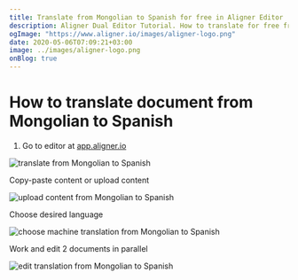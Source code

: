```yaml
---
title: Translate from Mongolian to Spanish for free in Aligner Editor
description: Aligner Dual Editor Tutorial. How to translate for free from Mongolian to Spanish. Aligner is multilingual document management platform. 
ogImage: "https://www.aligner.io/images/aligner-logo.png"
date: 2020-05-06T07:09:21+03:00
image: ../images/aligner-logo.png
onBlog: true
---
```


# How to translate document from Mongolian to Spanish

1. Go to editor at [app.aligner.io](https://app.aligner.io "Aligner App web page")

![translate from Mongolian to Spanish](../aligner-blank-editor.png "translate from Mongolian to Spanish")

Copy-paste content or upload content

![upload content from Mongolian to Spanish](../aligner-uploaded-document.png "upload content from Mongolian to Spanish")

Choose desired language

![choose machine translation from Mongolian to Spanish](../aligner-language-dropdown.png "choose machine translation from Mongolian to Spanish")

Work and edit 2 documents in parallel

![edit translation from Mongolian to Spanish](../aligner-double-sitded-editor.png "edit translation from Mongolian to Spanish")

